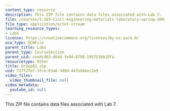 ```yaml
---
content_type: resource
description: This ZIP file contains data files associated with Lab 7.
file: /courses/1-103-civil-engineering-materials-laboratory-spring-2004/f27f27ef3fce63a63d8d447ed4eec2e9_groupA1.zip
file_type: application/octet-stream
learning_resource_types:
- Labs
license: https://creativecommons.org/licenses/by-nc-sa/4.0/
ocw_type: OCWFile
parent_title: Labs
parent_type: CourseSection
parent_uid: ceadcd63-d6dd-fe94-8798-195723bb10fa
resourcetype: Other
title: GroupA1.zip
uid: f27f27ef-3fce-63a6-3d8d-447ed4eec2e9
video_files:
  video_thumbnail_file: null
video_metadata:
  youtube_id: null
---
```

This ZIP file contains data files associated with Lab 7.